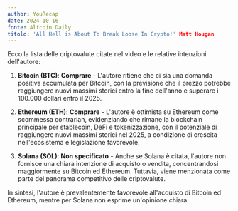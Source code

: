 ```yaml
---
author: YouRecap
date: 2024-10-16
fonte: Altcoin Daily
titolo: 'All Hell is About To Break Loose In Crypto!' Matt Hougan
---
```


Ecco la lista delle criptovalute citate nel video e le relative intenzioni dell'autore:

1. **Bitcoin (BTC)**: **Comprare** - L'autore ritiene che ci sia una domanda positiva accumulata per Bitcoin, con la previsione che il prezzo potrebbe raggiungere nuovi massimi storici entro la fine dell'anno e superare i 100.000 dollari entro il 2025.

2. **Ethereum (ETH)**: **Comprare** - L'autore è ottimista su Ethereum come scommessa contrarian, evidenziando che rimane la blockchain principale per stablecoin, DeFi e tokenizzazione, con il potenziale di raggiungere nuovi massimi storici nel 2025, a condizione di crescita nell'ecosistema e legislazione favorevole.

3. **Solana (SOL)**: **Non specificato** - Anche se Solana è citata, l'autore non fornisce una chiara intenzione di acquisto o vendita, concentrandosi maggiormente su Bitcoin ed Ethereum. Tuttavia, viene menzionata come parte del panorama competitivo delle criptovalute.

In sintesi, l'autore è prevalentemente favorevole all'acquisto di Bitcoin ed Ethereum, mentre per Solana non esprime un'opinione chiara.
